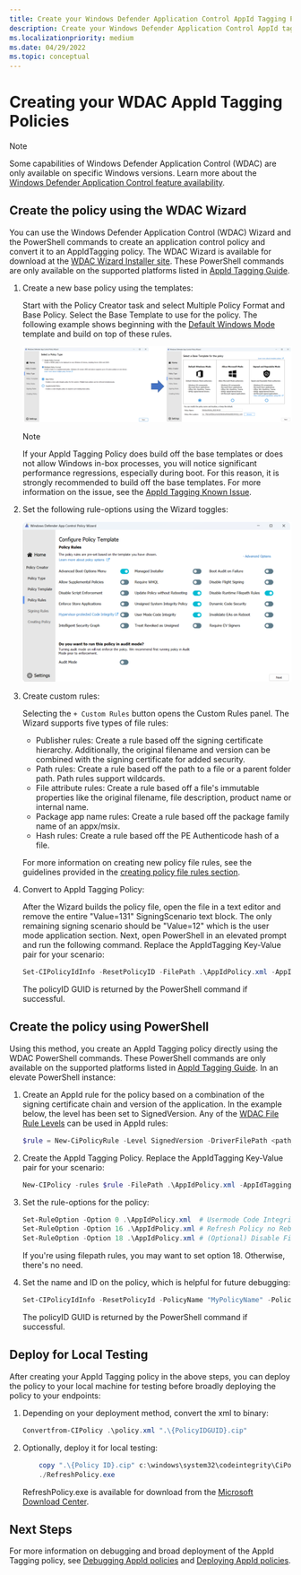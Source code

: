 ```yaml
---
title: Create your Windows Defender Application Control AppId Tagging Policies
description: Create your Windows Defender Application Control AppId tagging policies for Windows devices.
ms.localizationpriority: medium
ms.date: 04/29/2022
ms.topic: conceptual
---
```


# Creating your WDAC AppId Tagging Policies

> [!NOTE]
> Some capabilities of Windows Defender Application Control (WDAC) are only available on specific Windows versions. Learn more about the [Windows Defender Application Control feature availability](../feature-availability.md).

## Create the policy using the WDAC Wizard

You can use the Windows Defender Application Control (WDAC) Wizard and the PowerShell commands to create an application control policy and convert it to an AppIdTagging policy. The WDAC Wizard is available for download at the [WDAC Wizard Installer site](https://aka.ms/wdacwizard). These PowerShell commands are only available on the supported platforms listed in [AppId Tagging Guide](appcontrol-appid-tagging-guide.md).

1. Create a new base policy using the templates:

	Start with the Policy Creator task and select Multiple Policy Format and Base Policy. Select the Base Template to use for the policy. The following example shows beginning with the [Default Windows Mode](../design/appcontrol-wizard-create-base-policy.md#template-base-policies) template and build on top of these rules.

	![Configuring the policy base and template.](../images/appid-appcontrol-wizard-1.png)

	> [!NOTE]
	> If your AppId Tagging Policy does build off the base templates or does not allow Windows in-box processes, you will notice significant performance regressions, especially during boot. For this reason, it is strongly recommended to build off the base templates.
	For more information on the issue, see the [AppId Tagging Known Issue](../operations/known-issues.md#slow-boot-and-performance-with-custom-policies).

2. 	Set the following rule-options using the Wizard toggles:

	![Configuring the policy rule-options.](../images/appid-appcontrol-wizard-2.png)

3. Create custom rules:

	Selecting the `+ Custom Rules` button opens the Custom Rules panel. The Wizard supports five types of file rules:

	- Publisher rules: Create a rule based off the signing certificate hierarchy. Additionally, the original filename and version can be combined with the signing certificate for added security.
	- Path rules: Create a rule based off the path to a file or a parent folder path. Path rules support wildcards.
	- File attribute rules: Create a rule based off a file's immutable properties like the original filename, file description, product name or internal name.
	- Package app name rules: Create a rule based off the package family name of an appx/msix.
	- Hash rules: Create a rule based off the PE Authenticode hash of a file.

	For more information on creating new policy file rules, see the guidelines provided in the [creating policy file rules section](../design/appcontrol-wizard-create-base-policy.md#creating-custom-file-rules).

4. Convert to AppId Tagging Policy:

	After the Wizard builds the policy file, open the file in a text editor and remove the entire "Value=131" SigningScenario text block. The only remaining signing scenario should be "Value=12" which is the user mode application section. Next, open PowerShell in an elevated prompt and run the following command. Replace the AppIdTagging Key-Value pair for your scenario:

	```powershell
	Set-CIPolicyIdInfo -ResetPolicyID -FilePath .\AppIdPolicy.xml -AppIdTaggingPolicy -AppIdTaggingKey "MyKey" -AppIdTaggingValue "MyValue"
	```
	The policyID GUID is returned by the PowerShell command if successful.

## Create the policy using PowerShell

Using this method, you create an AppId Tagging policy directly using the WDAC PowerShell commands. These PowerShell commands are only available on the supported platforms listed in [AppId Tagging Guide](appcontrol-appid-tagging-guide.md). In an elevate PowerShell instance:

1. Create an AppId rule for the policy based on a combination of the signing certificate chain and version of the application. In the example below, the level has been set to SignedVersion. Any of the [WDAC File Rule Levels](../design/select-types-of-rules-to-create.md#table-2-windows-defender-application-control-policy---file-rule-levels) can be used in AppId rules:

	```powershell
	$rule = New-CiPolicyRule -Level SignedVersion -DriverFilePath <path_to_application>
	```
2. Create the AppId Tagging Policy. Replace the AppIdTagging Key-Value pair for your scenario:

	```powershell
	New-CIPolicy -rules $rule -FilePath .\AppIdPolicy.xml -AppIdTaggingPolicy -AppIdTaggingKey "MyKey" -AppIdTaggingValue "MyValue"
	```
3. Set the rule-options for the policy:

	```powershell
	Set-RuleOption -Option 0 .\AppIdPolicy.xml  # Usermode Code Integrity (UMCI)
	Set-RuleOption -Option 16 .\AppIdPolicy.xml # Refresh Policy no Reboot
	Set-RuleOption -Option 18 .\AppIdPolicy.xml # (Optional) Disable FilePath Rule Protection
	```

	If you're using filepath rules, you may want to set option 18. Otherwise, there's no need.

4. Set the name and ID on the policy, which is helpful for future debugging:

	```powershell
	Set-CIPolicyIdInfo -ResetPolicyId -PolicyName "MyPolicyName" -PolicyId "MyPolicyId" -AppIdTaggingPolicy -FilePath ".\AppIdPolicy.xml"
	```
	The policyID GUID is returned by the PowerShell command if successful.

## Deploy for Local Testing

After creating your AppId Tagging policy in the above steps, you can deploy the policy to your local machine for testing before broadly deploying the policy to your endpoints:

1. Depending on your deployment method, convert the xml to binary:

	```powershell
	Convertfrom-CIPolicy .\policy.xml ".\{PolicyIDGUID}.cip"
	```

2. Optionally, deploy it for local testing:

	```powershell
		copy ".\{Policy ID}.cip" c:\windows\system32\codeintegrity\CiPolicies\Active\
		./RefreshPolicy.exe
	```

	RefreshPolicy.exe is available for download from the [Microsoft Download Center](https://www.microsoft.com/download/details.aspx?id=102925).

## Next Steps
For more information on debugging and broad deployment of the AppId Tagging policy, see [Debugging AppId policies](debugging-operational-guide-appid-tagging-policies.md) and [Deploying AppId policies](deploy-appid-tagging-policies.md).

